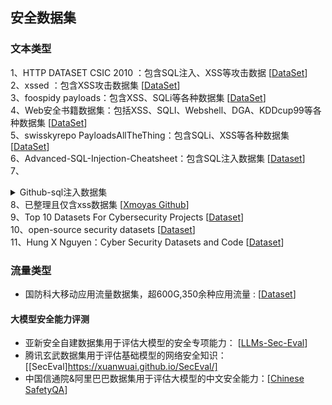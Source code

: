 ## 安全数据集 ##

### 文本类型 ###
1、HTTP DATASET CSIC 2010 ：包含SQL注入、XSS等攻击数据 [[DataSet](https://www.tic.itefi.csic.es/dataset/)]  
2、xssed ：包含XSS攻击数据集 [[DataSet](http://www.xssed.com/)]  
3、foospidy payloads：包含XSS、SQLi等各种数据集 [[DataSet](https://github.com/foospidy/payloads)]  
4、Web安全书籍数据集：包括XSS、SQLI、Webshell、DGA、KDDcup99等各种数据集 [[DataSet](https://github.com/duoergun0729/1book/tree/master/data)]  
5、swisskyrepo PayloadsAllTheThing：包含SQLi、XSS等各种数据集 [[DataSet](https://github.com/swisskyrepo/PayloadsAllTheThing)]  
6、Advanced-SQL-Injection-Cheatsheet：包含SQL注入数据集 [[Dataset](https://github.com/kleiton0x00/Advanced-SQL-Injection-Cheatsheet)]  
7、<details><summary>Github-sql注入数据集</summary>
* [ChrisAHolland-ML-SQL-Injection-Detector](https://github.com/ChrisAHolland/ML-SQL-Injection-Detector/tree/master/data)  
* [trietptm-SQL-Injection-Payloads](https://github.com/trietptm/SQL-Injection-Payloads)  
* [omurugur-SQL_Injection_Payload](https://github.com/omurugur/SQL_Injection_Payload)  
* [DictionaryHouse-SQLI-payload](https://github.com/DictionaryHouse/Sql-injection-FuzzPayload-collection)  
* [Proviesec-SQLI-payload](https://github.com/Proviesec/SQL-Injection-Payloads/blob/main/error-based-sql-injection-payloads.txt)</details>
 8、已整理且仅含xss数据集 [[Xmoyas Github](https://github.com/XMoyas/AI_CyberSecurity_Resources/tree/main/Dataset/xss)]    
 9、Top 10 Datasets For Cybersecurity Projects [[Dataset](https://analyticsindiamag.com/top-10-datasets-for-cybersecurity-projects/)]    
 10、open-source security datasets [[Dataset](https://github.com/OTRF/Security-Datasets/tree/master)]  
11、Hung X Nguyen：Cyber Security Datasets and Code [[Dataset](https://hxnguyen.github.io/posts/2023/08/datasets/)]

### 流量类型 ###
- 国防科大移动应用流量数据集，超600G,350余种应用流量 : [[Dataset](https://github.com/Abby-ZS/NUDT_MobileTraffic)]

#### 大模型安全能力评测 ###
- 亚新安全自建数据集用于评估大模型的安全专项能力： [[LLMs-Sec-Eval](https://github.com/yaozhspider/LLMs-Sec-Eval)]  
- 腾讯玄武数据集用于评估基础模型的网络安全知识： [[SecEval]https://xuanwuai.github.io/SecEval/]
- 中国信通院&阿里巴巴数据集用于评估大模型的中文安全能力：[[Chinese SafetyQA](https://openstellarteam.github.io/ChineseSafetyQA/)]  
